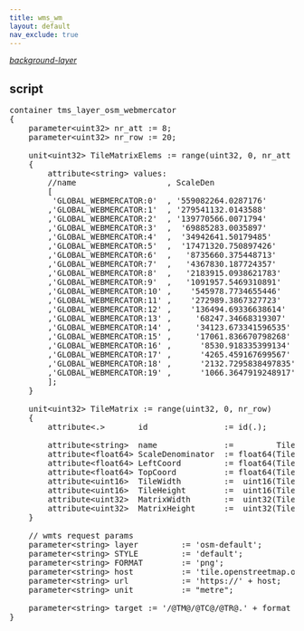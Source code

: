 ```yaml
---
title: wms_wm
layout: default
nav_exclude: true
---
```

_[background-layer](background-layer)_

## script

<pre>
container tms_layer_osm_webmercator 
{
	parameter&lt;uint32&gt; nr_att := 8;
	parameter&lt;uint32&gt; nr_row := 20;
	
	unit&lt;uint32&gt; TileMatrixElems := range(uint32, 0, nr_att * nr_row)
	{
		attribute&lt;string&gt; values:
		//name                   , ScaleDen                 , Left                  , Top                  ,Width ,Height, MatrixWidth,MatrixHeight
		[
		 'GLOBAL_WEBMERCATOR:0'  , '559082264.0287176'      ,'-20037508.342789244 .0','20037508.342789244.0', '256' ,'256' ,      '1'     ,      '1'
		,'GLOBAL_WEBMERCATOR:1'  , '279541132.0143588'      ,'-20037508.342789244 .0','20037508.342789244.0', '256' ,'256' ,      '2'     ,      '2'
		,'GLOBAL_WEBMERCATOR:2'  , '139770566.0071794'      ,'-20037508.342789244 .0','20037508.342789244.0', '256' ,'256' ,      '4'     ,      '4'
		,'GLOBAL_WEBMERCATOR:3'  ,  '69885283.0035897'      ,'-20037508.342789244 .0','20037508.342789244.0', '256' ,'256' ,      '8'     ,      '8'
		,'GLOBAL_WEBMERCATOR:4'  ,  '34942641.50179485'     ,'-20037508.342789244 .0','20037508.342789244.0', '256' ,'256' ,     '16'     ,     '16'
		,'GLOBAL_WEBMERCATOR:5'  ,  '17471320.750897426'    ,'-20037508.342789244 .0','20037508.342789244.0', '256' ,'256' ,     '32'     ,     '32'
		,'GLOBAL_WEBMERCATOR:6'  ,   '8735660.375448713'    ,'-20037508.342789244 .0','20037508.342789244.0', '256' ,'256' ,     '64'     ,     '64'
		,'GLOBAL_WEBMERCATOR:7'  ,   '4367830.187724357'    ,'-20037508.342789244 .0','20037508.342789244.0', '256' ,'256' ,    '128'     ,    '128'
		,'GLOBAL_WEBMERCATOR:8'  ,   '2183915.0938621783'   ,'-20037508.342789244 .0','20037508.342789244.0', '256' ,'256' ,    '256'     ,    '256'
		,'GLOBAL_WEBMERCATOR:9'  ,   '1091957.5469310891'   ,'-20037508.342789244 .0','20037508.342789244.0', '256' ,'256' ,    '512'     ,    '512'
		,'GLOBAL_WEBMERCATOR:10' ,    '545978.7734655446'   ,'-20037508.342789244 .0','20037508.342789244.0', '256' ,'256' ,   '1024'     ,   '1024'
		,'GLOBAL_WEBMERCATOR:11' ,    '272989.3867327723'   ,'-20037508.342789244 .0','20037508.342789244.0', '256' ,'256' ,   '2048'     ,   '2048'
		,'GLOBAL_WEBMERCATOR:12' ,    '136494.69336638614'  ,'-20037508.342789244 .0','20037508.342789244.0', '256' ,'256' ,   '4096'     ,   '4096'
		,'GLOBAL_WEBMERCATOR:13' ,     '68247.34668319307'  ,'-20037508.342789244 .0','20037508.342789244.0', '256' ,'256' ,   '8192'     ,   '8192'
		,'GLOBAL_WEBMERCATOR:14' ,     '34123.673341596535' ,'-20037508.342789244 .0','20037508.342789244.0', '256' ,'256' ,  '16384'     ,  '16384'
		,'GLOBAL_WEBMERCATOR:15' ,     '17061.836670798268' ,'-20037508.342789244 .0','20037508.342789244.0', '256' ,'256' ,  '32768'     ,  '32768'
		,'GLOBAL_WEBMERCATOR:16' ,      '8530.918335399134' ,'-20037508.342789244 .0','20037508.342789244.0', '256' ,'256' ,  '65536'     ,  '65536'
		,'GLOBAL_WEBMERCATOR:17' ,      '4265.459167699567' ,'-20037508.342789244 .0','20037508.342789244.0', '256' ,'256' , '131072'     , '131072'
		,'GLOBAL_WEBMERCATOR:18' ,      '2132.7295838497835','-20037508.342789244 .0','20037508.342789244.0', '256' ,'256' , '262144'     , '262144'
		,'GLOBAL_WEBMERCATOR:19' ,      '1066.3647919248917','-20037508.342789244 .0','20037508.342789244.0', '256' ,'256' , '524288'     , '524288'
		];
	}

	unit&lt;uint32&gt; TileMatrix := range(uint32, 0, nr_row)
	{
		attribute&lt;.&gt;       id                := id(.);

		attribute&lt;string&gt;  name              :=         TileMatrixElems/values[value(id * nr_att + 0, TileMatrixElems)];
		attribute&lt;float64&gt; ScaleDenominator  := float64(TileMatrixElems/values[value(id * nr_att + 1, TileMatrixElems)]);
		attribute&lt;float64&gt; LeftCoord         := float64(TileMatrixElems/values[value(id * nr_att + 2, TileMatrixElems)]);
		attribute&lt;float64&gt; TopCoord          := float64(TileMatrixElems/values[value(id * nr_att + 3, TileMatrixElems)]);
		attribute&lt;uint16&gt;  TileWidth         :=  uint16(TileMatrixElems/values[value(id * nr_att + 4, TileMatrixElems)]);
		attribute&lt;uint16&gt;  TileHeight        :=  uint16(TileMatrixElems/values[value(id * nr_att + 5, TileMatrixElems)]);
		attribute&lt;uint32&gt;  MatrixWidth       :=  uint32(TileMatrixElems/values[value(id * nr_att + 6, TileMatrixElems)]);
		attribute&lt;uint32&gt;  MatrixHeight      :=  uint32(TileMatrixElems/values[value(id * nr_att + 7, TileMatrixElems)]);
	}

    // wmts request params
    parameter&lt;string&gt; layer         := 'osm-default';
    parameter&lt;string&gt; STYLE         := 'default';
    parameter&lt;string&gt; FORMAT        := 'png';
	parameter&lt;string&gt; host          := 'tile.openstreetmap.org';
    parameter&lt;string&gt; url           := 'https://' + host;
    parameter&lt;string&gt; unit          := "metre";                     

    parameter&lt;string&gt; target := '/@TM@/@TC@/@TR@.' + format ;
}
</pre>